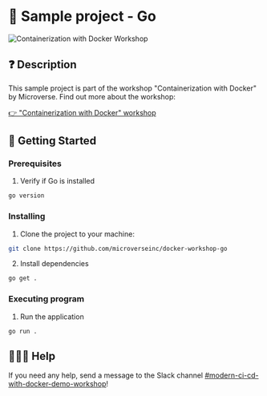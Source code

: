 # 🧱 Sample project - Go

![Containerization with Docker Workshop](https://lh3.googleusercontent.com/drive-viewer/AFGJ81pCHvhHEKc9l8OoAelaM3IK4KPyuPJCGKPithEQ-m0oT_OODkIzHyEPW8ZmCG-5pN03HpeUOY4ISFpwmSRhvrZxRioC3w=s1600)

## ❓ Description

This sample project is part of the workshop "Containerization with Docker" by Microverse. Find out more about the workshop:

[👉 "Containerization with Docker" workshop](https://github.com/microverseinc/docker-workshop)

## 🛫 Getting Started

### Prerequisites

1. Verify if Go is installed

```sh
go version
```

### Installing

1. Clone the project to your machine:

```sh
git clone https://github.com/microverseinc/docker-workshop-go
```

2. Install dependencies

```sh
go get .
```

### Executing program

1. Run the application

```sh
go run .
```

## 🙋🏽‍♀️ Help

If you need any help, send a message to the Slack channel [#modern-ci-cd-with-docker-demo-workshop](https://microverseupskill.slack.com/archives/C059WD1U06T)!
